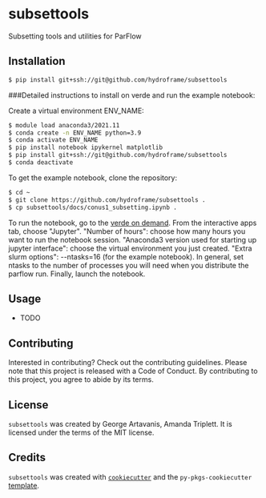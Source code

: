 # subsettools

Subsetting tools and utilities for ParFlow

## Installation

```bash
$ pip install git+ssh://git@github.com/hydroframe/subsettools
```

###Detailed instructions to install on verde and run the example notebook:

Create a virtual environment ENV_NAME:

```bash
$ module load anaconda3/2021.11
$ conda create -n ENV_NAME python=3.9
$ conda activate ENV_NAME
$ pip install notebook ipykernel matplotlib
$ pip install git+ssh://git@github.com/hydroframe/subsettools
$ conda deactivate
```

To get the example notebook, clone the repository:

```bash
$ cd ~
$ git clone https://github.com/hydroframe/subsettools .
$ cp subsettools/docs/conus1_subsetting.ipynb .
```

To run the notebook, go to the [verde on demand](verde.princeton.edu).
From the interactive apps tab, choose "Jupyter".
"Number of hours": choose how many hours you want to run the notebook session.
"Anaconda3 version used for starting up jupyter interface": choose the virtual environment you just created.
"Extra slurm options": --ntasks=16 (for the example notebook). In general, set ntasks to the number of processes you will need when you distribute the parflow run.
Finally, launch the notebook.


## Usage

- TODO

## Contributing

Interested in contributing? Check out the contributing guidelines. Please note that this project is released with a Code of Conduct. By contributing to this project, you agree to abide by its terms.

## License

`subsettools` was created by George Artavanis, Amanda Triplett. It is licensed under the terms of the MIT license.

## Credits

`subsettools` was created with [`cookiecutter`](https://cookiecutter.readthedocs.io/en/latest/) and the `py-pkgs-cookiecutter` [template](https://github.com/py-pkgs/py-pkgs-cookiecutter).
